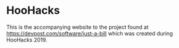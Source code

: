 # HooHacks
This is the accompanying website to the project found at https://devpost.com/software/just-a-bill which was created during HooHacks 2019.
